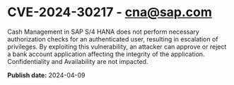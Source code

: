 # CVE-2024-30217 - cna@sap.com

Cash Management in SAP S/4 HANA does not perform necessary authorization checks for an authenticated user, resulting in escalation of privileges. By exploiting this vulnerability, an attacker can approve or reject a bank account application affecting the integrity of the application. Confidentiality and Availability are not impacted.



**Publish date:** 2024-04-09
